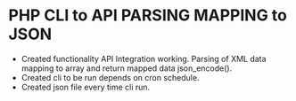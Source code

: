 # PHP CLI to API PARSING MAPPING to JSON
- Created functionality API Integration working. Parsing of XML data mapping to array and return mapped data  json_encode().
- Created cli to be run depends on cron schedule. 
- Created json file every time cli run.
